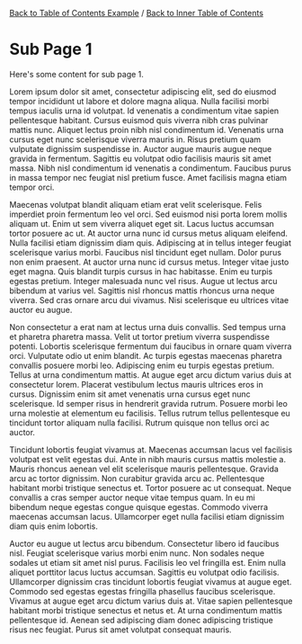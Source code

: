 [Back to Table of Contents Example](vscode://redhat.vscode-didact?extension=bfitzpat.didact-ext/tableofcontents/root-toc.didact.md) / [Back to Inner Table of Contents](vscode://redhat.vscode-didact?extension=bfitzpat.didact-ext/tableofcontents/inner-root.didact.md)

# Sub Page 1

Here's some content for sub page 1.

Lorem ipsum dolor sit amet, consectetur adipiscing elit, sed do eiusmod tempor incididunt ut labore et dolore magna aliqua. Nulla facilisi morbi tempus iaculis urna id volutpat. Id venenatis a condimentum vitae sapien pellentesque habitant. Cursus euismod quis viverra nibh cras pulvinar mattis nunc. Aliquet lectus proin nibh nisl condimentum id. Venenatis urna cursus eget nunc scelerisque viverra mauris in. Risus pretium quam vulputate dignissim suspendisse in. Auctor augue mauris augue neque gravida in fermentum. Sagittis eu volutpat odio facilisis mauris sit amet massa. Nibh nisl condimentum id venenatis a condimentum. Faucibus purus in massa tempor nec feugiat nisl pretium fusce. Amet facilisis magna etiam tempor orci.

Maecenas volutpat blandit aliquam etiam erat velit scelerisque. Felis imperdiet proin fermentum leo vel orci. Sed euismod nisi porta lorem mollis aliquam ut. Enim ut sem viverra aliquet eget sit. Lacus luctus accumsan tortor posuere ac ut. At auctor urna nunc id cursus metus aliquam eleifend. Nulla facilisi etiam dignissim diam quis. Adipiscing at in tellus integer feugiat scelerisque varius morbi. Faucibus nisl tincidunt eget nullam. Dolor purus non enim praesent. At auctor urna nunc id cursus metus. Integer vitae justo eget magna. Quis blandit turpis cursus in hac habitasse. Enim eu turpis egestas pretium. Integer malesuada nunc vel risus. Augue ut lectus arcu bibendum at varius vel. Sagittis nisl rhoncus mattis rhoncus urna neque viverra. Sed cras ornare arcu dui vivamus. Nisi scelerisque eu ultrices vitae auctor eu augue.

Non consectetur a erat nam at lectus urna duis convallis. Sed tempus urna et pharetra pharetra massa. Velit ut tortor pretium viverra suspendisse potenti. Lobortis scelerisque fermentum dui faucibus in ornare quam viverra orci. Vulputate odio ut enim blandit. Ac turpis egestas maecenas pharetra convallis posuere morbi leo. Adipiscing enim eu turpis egestas pretium. Tellus at urna condimentum mattis. At augue eget arcu dictum varius duis at consectetur lorem. Placerat vestibulum lectus mauris ultrices eros in cursus. Dignissim enim sit amet venenatis urna cursus eget nunc scelerisque. Id semper risus in hendrerit gravida rutrum. Posuere morbi leo urna molestie at elementum eu facilisis. Tellus rutrum tellus pellentesque eu tincidunt tortor aliquam nulla facilisi. Rutrum quisque non tellus orci ac auctor.

Tincidunt lobortis feugiat vivamus at. Maecenas accumsan lacus vel facilisis volutpat est velit egestas dui. Ante in nibh mauris cursus mattis molestie a. Mauris rhoncus aenean vel elit scelerisque mauris pellentesque. Gravida arcu ac tortor dignissim. Non curabitur gravida arcu ac. Pellentesque habitant morbi tristique senectus et. Tortor posuere ac ut consequat. Neque convallis a cras semper auctor neque vitae tempus quam. In eu mi bibendum neque egestas congue quisque egestas. Commodo viverra maecenas accumsan lacus. Ullamcorper eget nulla facilisi etiam dignissim diam quis enim lobortis.

Auctor eu augue ut lectus arcu bibendum. Consectetur libero id faucibus nisl. Feugiat scelerisque varius morbi enim nunc. Non sodales neque sodales ut etiam sit amet nisl purus. Facilisis leo vel fringilla est. Enim nulla aliquet porttitor lacus luctus accumsan. Sagittis eu volutpat odio facilisis. Ullamcorper dignissim cras tincidunt lobortis feugiat vivamus at augue eget. Commodo sed egestas egestas fringilla phasellus faucibus scelerisque. Vivamus at augue eget arcu dictum varius duis at. Vitae sapien pellentesque habitant morbi tristique senectus et netus et. At urna condimentum mattis pellentesque id. Aenean sed adipiscing diam donec adipiscing tristique risus nec feugiat. Purus sit amet volutpat consequat mauris.